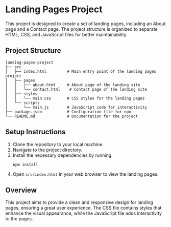 # Landing Pages Project

This project is designed to create a set of landing pages, including an About page and a Contact page. The project structure is organized to separate HTML, CSS, and JavaScript files for better maintainability.

## Project Structure

```
landing-pages-project
├── src
│   ├── index.html         # Main entry point of the landing pages project
│   ├── pages
│   │   ├── about.html     # About page of the landing site
│   │   └── contact.html    # Contact page of the landing site
│   ├── styles
│   │   └── main.css       # CSS styles for the landing pages
│   └── scripts
│       └── main.js        # JavaScript code for interactivity
├── package.json           # Configuration file for npm
└── README.md              # Documentation for the project
```

## Setup Instructions

1. Clone the repository to your local machine.
2. Navigate to the project directory.
3. Install the necessary dependencies by running:
   ```
   npm install
   ```
4. Open `src/index.html` in your web browser to view the landing pages.

## Overview

This project aims to provide a clean and responsive design for landing pages, ensuring a great user experience. The CSS file contains styles that enhance the visual appearance, while the JavaScript file adds interactivity to the pages.